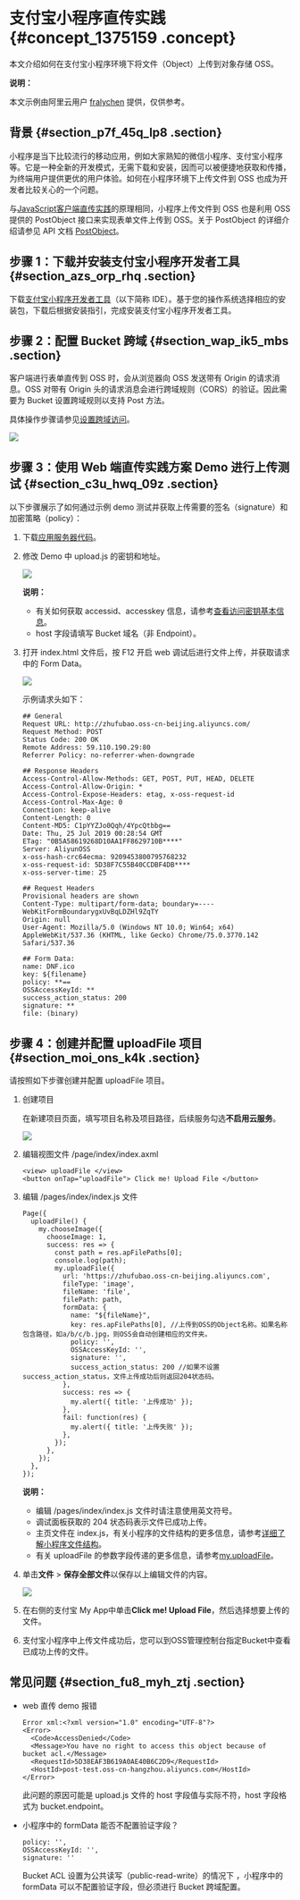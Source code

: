 # 支付宝小程序直传实践 {#concept_1375159 .concept}

本文介绍如何在支付宝小程序环境下将文件（Object）上传到对象存储 OSS。

**说明：** 

本文示例由阿里云用户 [fralychen](https://www.yuque.com/bzxr) 提供，仅供参考。

## 背景 {#section_p7f_45q_lp8 .section}

小程序是当下比较流行的移动应用，例如大家熟知的微信小程序、支付宝小程序等。它是一种全新的开发模式，无需下载和安装，因而可以被便捷地获取和传播，为终端用户提供更优的用户体验。如何在小程序环境下上传文件到 OSS 也成为开发者比较关心的一个问题。

与[JavaScript客户端直传实践](https://help.aliyun.com/document_detail/31925.html)的原理相同，小程序上传文件到 OSS 也是利用 OSS 提供的 PostObject 接口来实现表单文件上传到 OSS。关于 PostObject 的详细介绍请参见 API 文档 [PostObject](https://help.aliyun.com/document_detail/31988.html)。

## 步骤 1：下载并安装支付宝小程序开发者工具 {#section_azs_orp_rhq .section}

下载[支付宝小程序开发者工具](https://docs.alipay.com/mini/ide/download)（以下简称 IDE）。基于您的操作系统选择相应的安装包，下载后根据安装指引，完成安装支付宝小程序开发者工具。

## 步骤 2：配置 Bucket 跨域 {#section_wap_ik5_mbs .section}

客户端进行表单直传到 OSS 时，会从浏览器向 OSS 发送带有 Origin 的请求消息。OSS 对带有 Origin 头的请求消息会进行跨域规则（CORS）的验证。因此需要为 Bucket 设置跨域规则以支持 Post 方法。

具体操作步骤请参见[设置跨域访问](../cn.zh-CN/控制台用户指南/管理存储空间/设置跨域访问.md#)。

![](http://static-aliyun-doc.oss-cn-hangzhou.aliyuncs.com/assets/img/1095457/156500111553552_zh-CN.png)

## 步骤 3：使用 Web 端直传实践方案 Demo 进行上传测试 {#section_c3u_hwq_09z .section}

以下步骤展示了如何通过示例 demo 测试并获取上传需要的签名（signature）和加密策略（policy）：

1.  下载[应用服务器代码](https://docs-aliyun.cn-hangzhou.oss.aliyun-inc.com/internal/oss/0.0.4/assets/sample/oss-h5-upload-js-direct.zip)。
2.  修改 Demo 中 upload.js 的密钥和地址。

    ![](http://static-aliyun-doc.oss-cn-hangzhou.aliyuncs.com/assets/img/1095457/156500111653251_zh-CN.jpg)

    **说明：** 

    -   有关如何获取 accessid、accesskey 信息，请参考[查看访问密钥基本信息](../../../../../cn.zh-CN/用户指南/安全设置/访问密钥/查看访问密钥基本信息.md#)。
    -   host 字段请填写 Bucket 域名（非 Endpoint）。
3.  打开 index.html 文件后，按 F12 开启 web 调试后进行文件上传，并获取请求中的 Form Data。

    ![](http://static-aliyun-doc.oss-cn-hangzhou.aliyuncs.com/assets/img/1095457/156500111653264_zh-CN.png)

    示例请求头如下：

    ``` {#codeblock_73g_ljz_j1f}
    ## General
    Request URL: http://zhufubao.oss-cn-beijing.aliyuncs.com/
    Request Method: POST
    Status Code: 200 OK
    Remote Address: 59.110.190.29:80
    Referrer Policy: no-referrer-when-downgrade
    
    ## Response Headers
    Access-Control-Allow-Methods: GET, POST, PUT, HEAD, DELETE
    Access-Control-Allow-Origin: *
    Access-Control-Expose-Headers: etag, x-oss-request-id
    Access-Control-Max-Age: 0
    Connection: keep-alive
    Content-Length: 0
    Content-MD5: C1pYYZJo0Qqh/4YpcQtbbg==
    Date: Thu, 25 Jul 2019 00:28:54 GMT
    ETag: "0B5A58619268D10AA1FF8629710B****"
    Server: AliyunOSS
    x-oss-hash-crc64ecma: 9209453800795768232
    x-oss-request-id: 5D38F7C55B40CCDBF4DB****
    x-oss-server-time: 25
    
    ## Request Headers
    Provisional headers are shown
    Content-Type: multipart/form-data; boundary=----WebKitFormBoundarygxUvBqLDZHl9ZqTY
    Origin: null
    User-Agent: Mozilla/5.0 (Windows NT 10.0; Win64; x64) AppleWebKit/537.36 (KHTML, like Gecko) Chrome/75.0.3770.142 Safari/537.36
    
    ## Form Data:
    name: DNF.ico
    key: ${filename}
    policy: **==
    OSSAccessKeyId: **
    success_action_status: 200
    signature: **
    file: (binary)
    ```


## 步骤 4：创建并配置 uploadFile 项目 {#section_moi_ons_k4k .section}

请按照如下步骤创建并配置 uploadFile 项目。

1.  创建项目

    在新建项目页面，填写项目名称及项目路径，后续服务勾选**不启用云服务**。

    ![](http://static-aliyun-doc.oss-cn-hangzhou.aliyuncs.com/assets/img/1095457/156500111653295_zh-CN.jpg)

2.  编辑视图文件 /page/index/index.axml

    ``` {#codeblock_k8k_mi9_otz}
    <view> uploadFile </view>
    <button onTap="uploadFile"> Click me! Upload File </button>
    ```

3.  编辑 /pages/index/index.js 文件

    ``` {#codeblock_3nm_7or_0kd}
    Page({
      uploadFile() {
        my.chooseImage({
          chooseImage: 1,
          success: res => {
            const path = res.apFilePaths[0];
            console.log(path);
            my.uploadFile({
              url: 'https://zhufubao.oss-cn-beijing.aliyuncs.com',
              fileType: 'image',
              fileName: 'file',
              filePath: path,
              formData: {
                name: "${fileName}",
                key: res.apFilePaths[0], //上传到OSS的Object名称。如果名称包含路径，如a/b/c/b.jpg，则OSS会自动创建相应的文件夹。
                policy: '',
                OSSAccessKeyId: '',
                signature: '',
                success_action_status: 200 //如果不设置success_action_status，文件上传成功后则返回204状态码。
              },
              success: res => {
                my.alert({ title: '上传成功' });
              },
              fail: function(res) {
                my.alert({ title: '上传失败' });
              },
            });
          },
        });
      },
    });
    ```

    **说明：** 

    -   编辑 /pages/index/index.js 文件时请注意使用英文符号。
    -   调试面板获取的 204 状态码表示文件已成功上传。
    -   主页文件在 index.js，有关小程序的文件结构的更多信息，请参考[详细了解小程序文件结构](https://docs.alipay.com/mini/developer/todo-demo-detail)。
    -   有关 uploadFile 的参数字段传递的更多信息，请参考[my.uploadFile](https://docs.alipay.com/mini/api/kmq4hc)。
4.  单击**文件** \> **保存全部文件**以保存以上编辑文件的内容。

    ![](http://static-aliyun-doc.oss-cn-hangzhou.aliyuncs.com/assets/img/1095457/156500111754401_zh-CN.jpg)

5.  在右侧的支付宝 My App中单击**Click me! Upload File**，然后选择想要上传的文件。
6.  支付宝小程序中上传文件成功后，您可以到OSS管理控制台指定Bucket中查看已成功上传的文件。

## 常见问题 {#section_fu8_myh_ztj .section}

-   web 直传 demo 报错

    ``` {#codeblock_iwr_4fn_gti}
    Error xml:<?xml version="1.0" encoding="UTF-8"?>
    <Error>
      <Code>AccessDenied</Code>
      <Message>You have no right to access this object because of bucket acl.</Message>
      <RequestId>5D38EAF3B619A0AE40B6C2D9</RequestId>
      <HostId>post-test.oss-cn-hangzhou.aliyuncs.com</HostId>
    </Error>
    ```

    此问题的原因可能是 upload.js 文件的 host 字段值与实际不符，host 字段格式为 bucket.endpoint。

-   小程序中的 formData 能否不配置验证字段？

    ``` {#codeblock_dxd_edu_hg0}
    policy: '',
    OSSAccessKeyId: '',
    signature: ''
    ```

    Bucket ACL 设置为公共读写（public-read-write）的情况下 ，小程序中的 formData 可以不配置验证字段，但必须进行 Bucket 跨域配置。


